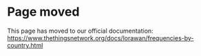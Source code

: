 # Page moved

This page has moved to our official documentation: https://www.thethingsnetwork.org/docs/lorawan/frequencies-by-country.html
